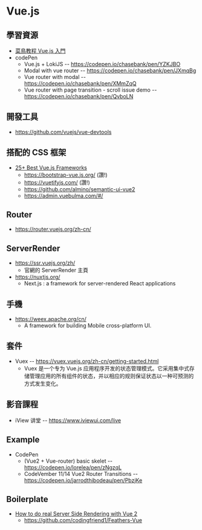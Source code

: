 # Vue.js

## 學習資源

* [菜鳥教程 Vue.js 入門](http://www.runoob.com/vue2/vue-tutorial.html)
* codePen
  * Vue.js + LokiJS -- https://codepen.io/chasebank/pen/YZKJBO
  * Modal with vue router -- https://codepen.io/chasebank/pen/JXmqBg
  * Vue router with modal -- https://codepen.io/chasebank/pen/XMmZqQ
  * Vue router with page transition - scroll issue demo -- https://codepen.io/chasebank/pen/QvboLN

## 開發工具

* https://github.com/vuejs/vue-devtools

## 搭配的 CSS 框架

* [25+ Best Vue.js Frameworks](https://cssauthor.com/vuejs-frameworks/)
  * https://bootstrap-vue.js.org/ (讚!)
  * https://vuetifyjs.com/ (讚!)
  * https://github.com/almino/semantic-ui-vue2
  * https://admin.vuebulma.com/#/

## Router

* https://router.vuejs.org/zh-cn/

## ServerRender

* https://ssr.vuejs.org/zh/
  * 官網的 ServerRender 主頁
* https://nuxtjs.org/
  *  Next.js : a framework for server-rendered React applications

## 手機

* https://weex.apache.org/cn/
  * A framework for building Mobile cross-platform UI.

## 套件

* Vuex -- https://vuex.vuejs.org/zh-cn/getting-started.html
  * Vuex 是一个专为 Vue.js 应用程序开发的状态管理模式。它采用集中式存储管理应用的所有组件的状态，并以相应的规则保证状态以一种可预测的方式发生变化。

## 影音課程

* iView 讲堂 -- https://www.iviewui.com/live

## Example

* CodePen
  * (Vue2 + Vue-router) basic skelet -- https://codepen.io/lorelea/pen/zNgzqL
  * CodeVember 11/14 Vue2 Router Transitions -- https://codepen.io/jarrodthibodeau/pen/PbzjKe

## Boilerplate

* [How to do real Server Side Rendering with Vue 2](https://medium.com/@codingfriend/how-to-do-real-server-side-rendering-with-vue-2-5ec6f0efd041)
  * https://github.com/codingfriend1/Feathers-Vue